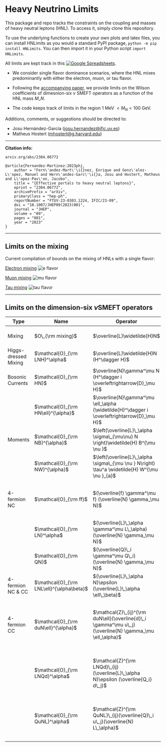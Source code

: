 # Heavy Neutrino Limits

This package and repo tracks the constraints on the coupling and masses of heavy neutral leptons (HNL). To access it, simply clone this repository.

To use the underlying functions to create your own plots and latex files, you can install HNLimits as you would a standard PyPI package, ``python -m pip install HNLimits``. You can then import it in your Python script ``import HNLimits``.

All limits are kept track in this [![Google Spreadsheets](https://img.shields.io/badge/Google_Sheets-Database-brightgreen.svg)](https://docs.google.com/spreadsheets/d/1TIpmkgOa63-8Sy75qh0YutI5XdRtiClU3aquUdmjqpc/edit?usp=sharing).

* We consider single flavor dominance scenarios, where the HNL mixes predominantly with either the electron, muon, or tau flavor.

* Following the [accompanying paper](https://arxiv.org/abs/2304.06772), we provide limits on the Wilson coefficients of dimesnion-six $\nu$ SMEFT operators as a function of the HNL mass $M\_{N}$.

* The code keeps track of limits in the region 1 MeV $< M_{N} < 100$ GeV.

Additions, comments, or suggestions should be directed to:
* Josu Hernández-García (josu.hernandez@ific.uv.es)
* Matheus Hostert (mhostert@g.harvard.edu)

--- 
**Citation info:**

``arxiv.org/abs/2304.06772``

```
@article{Fernandez-Martinez:2023phj,
    author = "Fern\'andez-Mart\'\i{}nez, Enrique and Gonz\'alez-L\'opez, Manuel and Hern\'andez-Garc\'\i{}a, Josu and Hostert, Matheus and L\'opez-Pav\'on, Jacobo",
    title = "{Effective portals to heavy neutral leptons}",
    eprint = "2304.06772",
    archivePrefix = "arXiv",
    primaryClass = "hep-ph",
    reportNumber = "FTUV-23-0303.1224, IFIC/23-09",
    doi = "10.1007/JHEP09(2023)001",
    journal = "JHEP",
    volume = "09",
    pages = "001",
    year = "2023"
}
```


---
## Limits on the mixing

Current compilation of bounds on the mixing of HNLs with a single flavor:


[Electron mixing](https://raw.githubusercontent.com/mhostert/N-SMEFT-Limits/main/plots/mixing/UeN_majorana.png)
![e flavor](https://raw.githubusercontent.com/mhostert/N-SMEFT-Limits/main/plots/mixing/UeN_majorana.png)

[Muon mixing](https://raw.githubusercontent.com/mhostert/N-SMEFT-Limits/main/plots/mixing/UmuN_majorana.png)
![mu flavor](https://raw.githubusercontent.com/mhostert/N-SMEFT-Limits/main/plots/mixing/UmuN_majorana.png)

[Tau mixing](https://raw.githubusercontent.com/mhostert/N-SMEFT-Limits/main/plots/mixing/UtauN_majorana.png)
![tau flavor](https://raw.githubusercontent.com/mhostert/N-SMEFT-Limits/main/plots/mixing/UtauN_majorana.png)


---
## Limits on the dimension-six $\nu$SMEFT operators

| Type                 | Name                                      | Operator                                                                                              | Notebook                               | Figure                                                                                                                                                                                                                                                                                                                                                 |
|----------------------|-------------------------------------------|-------------------------------------------------------------------------------------------------------|----------------------------------------|--------------------------------------------------------------------------------------------------------------------------------------------------------------------------------------------------------------------------------------------------------------------------------------------------------------------------------------------------------|
| Mixing               | $O\_{\rm mixing}$                                        | $\overline{L}\widetilde{H}N$                                                                              | [``0_limits_mixing.ipynb``](https://github.com/mhostert/Heavy-Neutrino-Limits/blob/5299bb1705eb20c4d38e4fb784b0d79805d698b7/0_limits_mixing.ipynb)                     | [electron](https://github.com/mhostert/N-SMEFT-Limits/blob/main/plots/mixing/UeN_majorana.pdf)  <br />  [muon](https://github.com/mhostert/N-SMEFT-Limits/blob/main/plots/mixing/UmuN_majorana.pdf)  <br />  [tau](https://github.com/mhostert/N-SMEFT-Limits/blob/main/plots/mixing/UtauN_majorana.pdf) |
| Higgs-dressed Mixing | $\mathcal{O}_{\rm LNH}^\alpha$            | $\overline{L}\widetilde{H}N (H^\dagger H)$                                                                | [``1_NSMEFT_LHN.ipynb``](https://github.com/mhostert/Heavy-Neutrino-Limits/blob/9319051131e9882ae451405bfc668275c44d5ec8/1_NSMEFT_LHN.ipynb)                 | [electron]()  <br />  [muon]()  <br />  [tau]()                                                                                                                                                                                                                                                          |
| Bosonic Currents     | $\mathcal{O}_{\rm HN}$                    | $\overline{N}\gamma^\mu N (H^\dagger i \overleftrightarrow{D}_\mu H)$                                 | [``2_NSMEFT_bosonic_NC.ipynb``](https://github.com/mhostert/Heavy-Neutrino-Limits/blob/f8abe77c5588d3891425ce6519fb3ac918982ec4/2_NSMEFT_bosonic_NC.ipynb)          | [Bosonic NC]()                                                                                                                                                                                                                                                                                                                                         |
|                      | $\mathcal{O}_{\rm HN\ell}^{\alpha}$       | $\overline{N}\gamma^\mu \ell_\alpha (\widetilde{H}^\dagger i \overleftrightarrow{D}_\mu H)$               | [``3_NSMEFT_bosonic_CC.ipynb``](https://github.com/mhostert/Heavy-Neutrino-Limits/blob/eb39159704ff02b221ff2793d39f9ff7faae5146/3_NSMEFT_bosonic_CC.ipynb)          | [Bosonic CC]()                                                                                                                                                                                                                                                                                                                                         |
| Moments              | $\mathcal{O}_{\rm NB}^{\alpha}$             | $\left(\overline{L}\_\alpha \sigma\_{\mu\nu} N \right)\widetilde{H} B^{\mu \nu }$                        | [``4_NSMEFT_moment_NB.ipynb``](https://github.com/mhostert/Heavy-Neutrino-Limits/blob/eb39159704ff02b221ff2793d39f9ff7faae5146/4_NSMEFT_moment_NB.ipynb)           | [Moment hypercharge]()                                                                                                                                                                                                                                                                                                                                 |
|                      | $\mathcal{O}_{\rm NW}^{\alpha}$             | $\left(\overline{L}\_\alpha \sigma\_{\mu \nu } N\right) \tau^a \widetilde{H} W^{\mu \nu }_{a}$               | [``5_NSMEFT_moment_NW.ipynb``](https://github.com/mhostert/Heavy-Neutrino-Limits/blob/f8abe77c5588d3891425ce6519fb3ac918982ec4/5_NSMEFT_moment_NW.ipynb)           | [Moment W]()                                                                                                                                                                                                                                                                                                                                           |
| 4-fermion NC     | $\mathcal{O}_{\rm ff}$   | $(\overline{f} \gamma^\mu f) (\overline{N} \gamma_\mu N)$ | [``6_NSMEFT_4fermion_NC_ff_LN.ipynb``](https://github.com/mhostert/Heavy-Neutrino-Limits/blob/4f1280cf6d940cf75e5384d54f849bc9c377cac0/6_NSMEFT_4fermion_NC_ff.ipynb)      | [4-fermion ee]()  <br /> [4-fermion uu]()  <br /> [4-fermion dd]()                                                                                                                                                                                                                                                                                                                            |
|                      | $\mathcal{O}_{\rm LN}^\alpha$             | $(\overline{L}\_\alpha \gamma^\mu L\_\alpha) (\overline{N} \gamma_\mu N)$                               | [``6_NSMEFT_4fermion_NC_ff_LN.ipynb``](https://github.com/mhostert/Heavy-Neutrino-Limits/blob/4f1280cf6d940cf75e5384d54f849bc9c377cac0/6_NSMEFT_4fermion_NC_ff.ipynb)      | [4-fermion LN]()                                                                                                                                                                                                                                                                                                                                    |
|                      | $\mathcal{O}_{\rm QN}$                    | $(\overline{Q}\_i \gamma^\mu Q\_i) (\overline{N} \gamma_\mu N)$                | [``7_NSMEFT_4fermion_NC_QN.ipynb``](https://github.com/mhostert/Heavy-Neutrino-Limits/blob/f8abe77c5588d3891425ce6519fb3ac918982ec4/7_NSMEFT_4fermion_NC_QN.ipynb)      | [4-fermion QN]()                                                                                                                                                                                                                                                                                                                                    |
| 4-fermion NC & CC     | $\mathcal{O}_{\rm LNL\ell}^{\alpha\beta}$ | $(\overline{L}\_\alpha N)\epsilon (\overline{L}\_\alpha \ell\_\beta)$                                    | [``8_NSMEFT_4fermion_LNLell.ipynb``](https://github.com/mhostert/Heavy-Neutrino-Limits/blob/f8abe77c5588d3891425ce6519fb3ac918982ec4/8_NSMEFT_4fermion_LNLell.ipynb)  | [4-fermion LNLell NC]()  <br />  [4-fermion LNLell CC]()                                                                                                                                                                                                                                                                                                                                |
| 4-fermion CC               | $\mathcal{O}_{\rm duN\ell}^{\alpha}$      | $\mathcal{Z}\_{ij}^{\rm duN\ell}(\overline{d}\_i \gamma^\mu u\_j) (\overline{N} \gamma_\mu \ell_\alpha)$ | [``9_NSMEFT_4fermion_CC_duNell.ipynb``](https://github.com/mhostert/Heavy-Neutrino-Limits/blob/f8abe77c5588d3891425ce6519fb3ac918982ec4/9_NSMEFT_4fermion_CC_duNell.ipynb) | [4-fermion duNell: electron]() <br /> [4-fermion duNell: muon]() <br /> [4-fermion duNell: tau]() <br />                                                                                                                                                                                                                                                                                                                                |
|                      | $\mathcal{O}_{\rm LNQd}^\alpha$           | $\mathcal{Z}^{\rm LNQd}\_{ij} (\overline{L}\_\alpha N)\epsilon (\overline{Q_i} d\_j)$                    | [``10_NSMEFT_4fermion_CC_LNQd.ipynb``](https://github.com/mhostert/Heavy-Neutrino-Limits/blob/f8abe77c5588d3891425ce6519fb3ac918982ec4/10_NSMEFT_4fermion_CC_LNQd.ipynb)   | [4-fermion LNQd: electron]()  <br /> [4-fermion LNQd: muon]()  <br /> [4-fermion LNQd: tau]()  <br />                                                                                                                                                                                                                                                                                                                                |
|                      | $\mathcal{O}_{\rm QuNL}^\alpha$           | $\mathcal{Z}^{\rm QuNL}\_{ij}(\overline{Q}\_i u\_j)(\overline{N} L\_\alpha)$                              | [``11_NSMEFT_4fermion_CC_QuNL.ipynb``](https://github.com/mhostert/Heavy-Neutrino-Limits/blob/f8abe77c5588d3891425ce6519fb3ac918982ec4/11_NSMEFT_4fermion_CC_QuNL.ipynb)   | [4-fermion QuNL: electron]()   <br /> [4-fermion QuNL: muon]()   <br /> [4-fermion QuNL: tau]()   <br />                                                                                                                                                                                                                                                                                                                                 |
